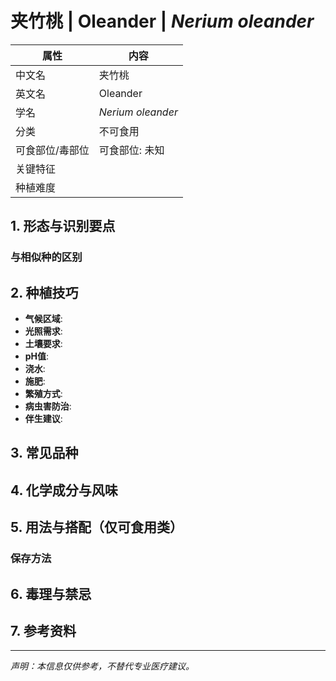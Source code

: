 # 夹竹桃 | Oleander | *Nerium oleander*

| 属性 | 内容 |
|------|------|
| 中文名 | 夹竹桃 |
| 英文名 | Oleander |
| 学名 | *Nerium oleander* |
| 分类 | 不可食用 |
| 可食部位/毒部位 | 可食部位: 未知 |
| 关键特征 |  |
| 种植难度 |  |

## 1. 形态与识别要点



### 与相似种的区别



## 2. 种植技巧

- **气候区域**: 
- **光照需求**: 
- **土壤要求**: 
- **pH值**: 
- **浇水**: 
- **施肥**: 
- **繁殖方式**: 
- **病虫害防治**: 
- **伴生建议**: 

## 3. 常见品种



## 4. 化学成分与风味



## 5. 用法与搭配（仅可食用类）



### 保存方法



## 6. 毒理与禁忌



## 7. 参考资料



---
*声明：本信息仅供参考，不替代专业医疗建议。*